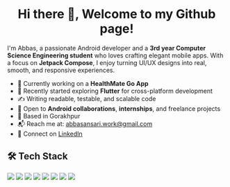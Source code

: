 <h1 align="center">Hi there 👋, Welcome to my Github page!</h1>

I'm Abbas, a passionate Android developer and a **3rd year Computer Science Engineering student** who loves crafting elegant mobile apps. With a focus on **Jetpack Compose**, I enjoy turning UI/UX designs into real, smooth, and responsive experiences.

- 🔭 Currently working on a **HealthMate Go App**
- 🌱 Recently started exploring **Flutter** for cross-platform development
- ✍️ Writing readable, testable, and scalable code
- 💬 Open to **Android collaborations**, **internships**, and freelance projects
- 📍 Based in Gorakhpur  
- 📬 Reach me at: [abbasansari.work@gmail.com](mailto:abbasansari.work@gmail.com)  
- 🔗 Connect on [LinkedIn](https://linkedin.com/in/abbas-ansari)

## 🛠 Tech Stack

<p>
  <img src="https://img.shields.io/badge/Kotlin-7F52FF?style=for-the-badge&logo=kotlin&logoColor=white"/>
  <img src="https://img.shields.io/badge/Java-ED8B00?style=for-the-badge&logo=java&logoColor=white"/>
  <img src="https://img.shields.io/badge/Jetpack%20Compose-4285F4?style=for-the-badge&logo=android&logoColor=white"/>
  <img src="https://img.shields.io/badge/Room-6C3483?style=for-the-badge&logo=sqlite&logoColor=white"/>
  <img src="https://img.shields.io/badge/Firebase-FFCA28?style=for-the-badge&logo=firebase&logoColor=black"/>
  <img src="https://img.shields.io/badge/Flutter-02569B?style=for-the-badge&logo=flutter&logoColor=white"/>
  <img src="https://img.shields.io/badge/Git-F05032?style=for-the-badge&logo=git&logoColor=white"/>
  <img src="https://img.shields.io/badge/Android%20Studio-3DDC84?style=for-the-badge&logo=android-studio&logoColor=white"/>
</p>
